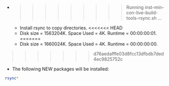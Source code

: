 * >>>>>>>>> Running inst-min-con-live-build-tools-rsync.sh ...
  * Install rsync to copy directories.
<<<<<<< HEAD
  * Disk size = 1563204K. Space Used = 4K. Runtime = 00:00:00:01.
=======
  * Disk size = 1660024K. Space Used = 4K. Runtime = 00:00:00:00.
>>>>>>> d76aedafffe03d8fcc13dfbdb7ded4ec9825752c
  * The following NEW packages will be installed:
  ```bash
rsync*
  ```
